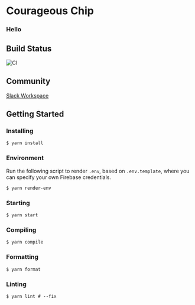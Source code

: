 # Courageous Chip

### Hello

## Build Status

![CI](https://github.com/knickmack/courageous-chip/workflows/CI/badge.svg)

## Community

[Slack Workspace](courageouschip.slack.com)

## Getting Started

### Installing

```shell
$ yarn install
```

### Environment

Run the following script to render `.env`, based on `.env.template`, where you
can specify your own Firebase credentials.

```shell
$ yarn render-env
```

### Starting

```shell
$ yarn start
```

### Compiling

```shell
$ yarn compile
```

### Formatting

```shell
$ yarn format
```

### Linting

```shell
$ yarn lint # --fix
```
